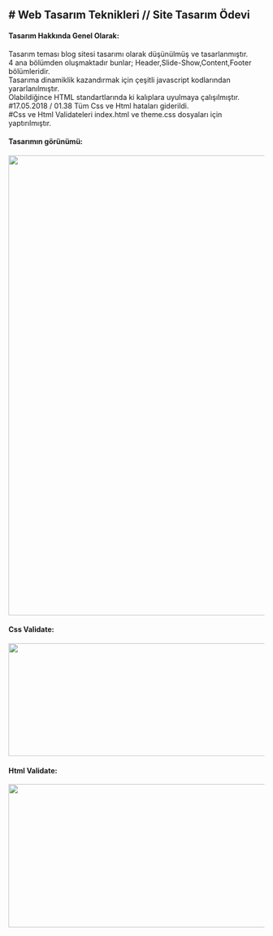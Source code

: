 <h2># Web Tasarım Teknikleri // Site Tasarım Ödevi</h2>

<p>
<h4>Tasarım Hakkında Genel Olarak:</h4> 
Tasarım teması blog sitesi tasarımı olarak düşünülmüş ve tasarlanmıştır.</br>
4 ana bölümden oluşmaktadır bunlar; Header,Slide-Show,Content,Footer bölümleridir.</br>
Tasarıma dinamiklik kazandırmak için çeşitli javascript kodlarından yararlanılmıştır.</br>
Olabildiğince HTML standartlarında ki kalıplara uyulmaya çalışılmıştır.</br>
#17.05.2018 / 01.38 Tüm Css ve Html hataları giderildi.</br>
#Css ve Html Validateleri index.html ve theme.css dosyaları için yaptırılmıştır.

<h4>Tasarımın görünümü:</h4> 
<img src="https://img.webme.com/pic/c/creative-blog/All-Design.jpg" width="600" height="905">

<h4>Css Validate:</h4>
<img src="https://github.com/HyopeR/Web-Tasarim-Teknikleri/blob/Web-Tasarimi-2/Css-Validator.jpg" width="600" height="222">

<h4>Html Validate:</h4>
<img src="https://github.com/HyopeR/Web-Tasarim-Teknikleri/blob/Web-Tasarimi-2/Html-Validator.jpg" width="600" height="282">
</p>
